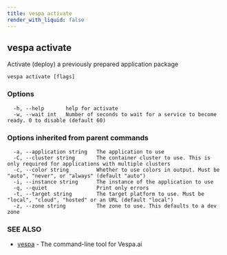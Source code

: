 ```yaml
---
title: vespa activate
render_with_liquid: false
---
```


## vespa activate

Activate (deploy) a previously prepared application package

```
vespa activate [flags]
```

### Options

```
  -h, --help       help for activate
  -w, --wait int   Number of seconds to wait for a service to become ready. 0 to disable (default 60)
```

### Options inherited from parent commands

```
  -a, --application string   The application to use
  -C, --cluster string       The container cluster to use. This is only required for applications with multiple clusters
  -c, --color string         Whether to use colors in output. Must be "auto", "never", or "always" (default "auto")
  -i, --instance string      The instance of the application to use
  -q, --quiet                Print only errors
  -t, --target string        The target platform to use. Must be "local", "cloud", "hosted" or an URL (default "local")
  -z, --zone string          The zone to use. This defaults to a dev zone
```

### SEE ALSO

* [vespa](vespa.html)	 - The command-line tool for Vespa.ai


